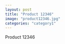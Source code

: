 ```yaml
---
layout: post
title: "Product 12346"
image: "product12346.jpg"
categories: "category1"
---
```

Product 12346

